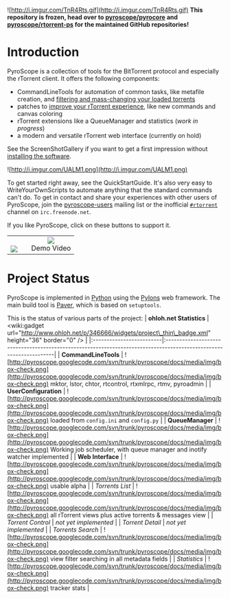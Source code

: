 

![http://i.imgur.com/TnR4Rts.gif](http://i.imgur.com/TnR4Rts.gif)
**This repository is frozen, head over to [pyroscope/pyrocore](https://github.com/pyroscope/pyrocore) and [pyroscope/rtorrent-ps](https://github.com/pyroscope/rtorrent-ps) for the maintained GitHub repositories!**


# Introduction #

PyroScope is a collection of tools for the BitTorrent protocol and especially the rTorrent client. It offers the following components:
  * CommandLineTools for automation of common tasks, like metafile creation, and [filtering and mass-changing your loaded torrents](RtControlExamples.md)
  * patches to [improve your rTorrent experience](RtorrentExtended.md), like new commands and canvas coloring
  * rTorrent extensions like a QueueManager and statistics (_work in progress_)
  * a modern and versatile rTorrent web interface (currently on hold)

See the ScreenShotGallery if you want to get a first impression without [installing the software](QuickStartGuide.md).

![http://i.imgur.com/UALM1.png](http://i.imgur.com/UALM1.png)

To get started right away, see the QuickStartGuide. It's also very easy to WriteYourOwnScripts to automate anything that the standard commands can't do. To get in contact and share your experiences with other users of PyroScope, join the [pyroscope-users](http://groups.google.com/group/pyroscope-users) mailing list or the inofficial <a href='irc://irc.freenode.net/rtorrent'><code>#rtorrent</code></a> channel on `irc.freenode.net`.

If you like PyroScope, click on these buttons to support it.
<table border='0'><tr valign='middle'>
<td><br /><img src='http://i.imgur.com/hAdjM.gif' /></td>
<td><wiki:gadget url="http://www.ohloh.net/p/346666/widgets/project_users.xml?style=red" height="100"  border="0" /></td>
<td align='center'><a href='http://youtu.be/Bv-oajBgsSU'><img src='http://i.imgur.com/5FPx5.png' /></a><br />  Demo Video</td>
</tr></table>


# Project Status #
PyroScope is implemented in [Python](http://www.python.org/) using the [Pylons](http://pylonshq.com/) web framework. The main build tool is [Paver](http://www.blueskyonmars.com/projects/paver/), which is based on `setuptools`.

This is the status of various parts of the project:
| **ohloh.net Statistics** | &lt;wiki:gadget url="http://www.ohloh.net/p/346666/widgets/project\_thin\_badge.xml" height="36"  border="0" /&gt; |
|:-------------------------|:-------------------------------------------------------------------------------------------------------------------|
| **CommandLineTools**     | ![http://pyroscope.googlecode.com/svn/trunk/pyroscope/docs/media/img/box-check.png](http://pyroscope.googlecode.com/svn/trunk/pyroscope/docs/media/img/box-check.png) mktor, lstor, chtor, rtcontrol, rtxmlrpc, rtmv, pyroadmin |
| **UserConfiguration**    | ![http://pyroscope.googlecode.com/svn/trunk/pyroscope/docs/media/img/box-check.png](http://pyroscope.googlecode.com/svn/trunk/pyroscope/docs/media/img/box-check.png) loaded from `config.ini` and `config.py` |
| **QueueManager**         | ![http://pyroscope.googlecode.com/svn/trunk/pyroscope/docs/media/img/box-check.png](http://pyroscope.googlecode.com/svn/trunk/pyroscope/docs/media/img/box-check.png) Working job scheduler, with queue manager and inotify watcher implemented |
| **Web Interface**        | ![http://pyroscope.googlecode.com/svn/trunk/pyroscope/docs/media/img/box-check.png](http://pyroscope.googlecode.com/svn/trunk/pyroscope/docs/media/img/box-check.png) usable alpha |
| _Torrents List_          | ![http://pyroscope.googlecode.com/svn/trunk/pyroscope/docs/media/img/box-check.png](http://pyroscope.googlecode.com/svn/trunk/pyroscope/docs/media/img/box-check.png) all rTorrent views plus active torrents & messages view |
| _Torrent Control_        | _not yet implemented_                                                                                              |
| _Torrent Detail_         | _not yet implemented_                                                                                              |
| _Torrents Search_        | ![http://pyroscope.googlecode.com/svn/trunk/pyroscope/docs/media/img/box-check.png](http://pyroscope.googlecode.com/svn/trunk/pyroscope/docs/media/img/box-check.png) view filter searching in all metadata fields |
| _Statistics_             | ![http://pyroscope.googlecode.com/svn/trunk/pyroscope/docs/media/img/box-check.png](http://pyroscope.googlecode.com/svn/trunk/pyroscope/docs/media/img/box-check.png) tracker stats |